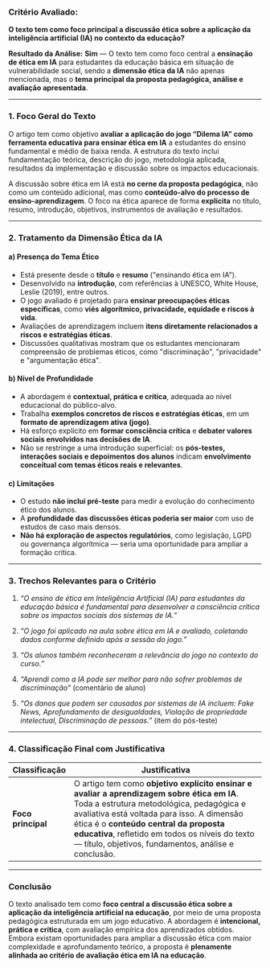 ### Critério Avaliado:

**O texto tem como foco principal a discussão ética sobre a aplicação da inteligência artificial (IA) no contexto da educação?**

**Resultado da Análise:**
**Sim** — O texto tem como foco central a **ensinação de ética em IA** para estudantes da educação básica em situação de vulnerabilidade social, sendo a **dimensão ética da IA** não apenas mencionada, mas o **tema principal da proposta pedagógica, análise e avaliação apresentada**.

---

### 1. Foco Geral do Texto

O artigo tem como objetivo **avaliar a aplicação do jogo “Dilema IA” como ferramenta educativa para ensinar ética em IA** a estudantes do ensino fundamental e médio de baixa renda. A estrutura do texto inclui fundamentação teórica, descrição do jogo, metodologia aplicada, resultados da implementação e discussão sobre os impactos educacionais.

A discussão sobre ética em IA está **no cerne da proposta pedagógica**, não como um conteúdo adicional, mas como **conteúdo-alvo do processo de ensino-aprendizagem**. O foco na ética aparece de forma **explícita** no título, resumo, introdução, objetivos, instrumentos de avaliação e resultados.

---

### 2. Tratamento da Dimensão Ética da IA

#### a) **Presença do Tema Ético**

* Está presente desde o **título** e **resumo** ("ensinando ética em IA").
* Desenvolvido na **introdução**, com referências à UNESCO, White House, Leslie (2019), entre outros.
* O jogo avaliado é projetado para **ensinar preocupações éticas específicas**, como **viés algorítmico, privacidade, equidade e riscos à vida**.
* Avaliações de aprendizagem incluem **itens diretamente relacionados a riscos e estratégias éticas**.
* Discussões qualitativas mostram que os estudantes mencionaram compreensão de problemas éticos, como "discriminação", "privacidade" e "argumentação ética".

#### b) **Nível de Profundidade**

* A abordagem é **contextual, prática e crítica**, adequada ao nível educacional do público-alvo.
* Trabalha **exemplos concretos de riscos e estratégias éticas**, em um **formato de aprendizagem ativa (jogo)**.
* Há esforço explícito em **formar consciência crítica** e **debater valores sociais envolvidos nas decisões de IA**.
* Não se restringe a uma introdução superficial: os **pós-testes, interações sociais e depoimentos dos alunos** indicam **envolvimento conceitual com temas éticos reais e relevantes**.

#### c) **Limitações**

* O estudo **não inclui pré-teste** para medir a evolução do conhecimento ético dos alunos.
* A **profundidade das discussões éticas poderia ser maior** com uso de estudos de caso mais densos.
* **Não há exploração de aspectos regulatórios**, como legislação, LGPD ou governança algorítmica — seria uma oportunidade para ampliar a formação crítica.

---

### 3. Trechos Relevantes para o Critério

1. *“O ensino de ética em Inteligência Artificial (IA) para estudantes da educação básica é fundamental para desenvolver a consciência crítica sobre os impactos sociais dos sistemas de IA.”*

2. *“O jogo foi aplicado na aula sobre ética em IA e avaliado, coletando dados conforme definido após a sessão do jogo.”*

3. *“Os alunos também reconheceram a relevância do jogo no contexto do curso.”*

4. *“Aprendi como a IA pode ser melhor para não sofrer problemas de discriminação”* (comentário de aluno)

5. *“Os danos que podem ser causados por sistemas de IA incluem: Fake News, Aprofundamento de desigualdades, Violação de propriedade intelectual, Discriminação de pessoas.”* (item do pós-teste)

---

### 4. Classificação Final com Justificativa

| Classificação      | Justificativa                                                                                                                                                                                                                                                                                                                             |
| ------------------ | ----------------------------------------------------------------------------------------------------------------------------------------------------------------------------------------------------------------------------------------------------------------------------------------------------------------------------------------- |
| **Foco principal** | O artigo tem como **objetivo explícito ensinar e avaliar a aprendizagem sobre ética em IA**. Toda a estrutura metodológica, pedagógica e avaliativa está voltada para isso. A dimensão ética é o **conteúdo central da proposta educativa**, refletido em todos os níveis do texto — título, objetivos, fundamentos, análise e conclusão. |

---

### Conclusão

O texto analisado tem como **foco central a discussão ética sobre a aplicação da inteligência artificial na educação**, por meio de uma proposta pedagógica estruturada em um jogo educativo. A abordagem é **intencional, prática e crítica**, com avaliação empírica dos aprendizados obtidos. Embora existam oportunidades para ampliar a discussão ética com maior complexidade e aprofundamento teórico, a proposta é **plenamente alinhada ao critério de avaliação ética em IA na educação**.
